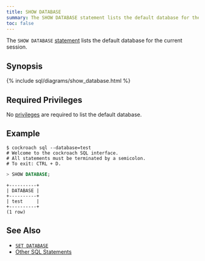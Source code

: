 ```yaml
---
title: SHOW DATABASE
summary: The SHOW DATABASE statement lists the default database for the current session.
toc: false
---
```


The `SHOW DATABASE` [statement](sql-statements.html) lists the default database for the current session.

<div id="toc"></div>

## Synopsis

{% include sql/diagrams/show_database.html %}

## Required Privileges

No [privileges](privileges.html) are required to list the default database.

## Example

~~~ shell
$ cockroach sql --database=test
# Welcome to the cockroach SQL interface.
# All statements must be terminated by a semicolon.
# To exit: CTRL + D.
~~~
~~~ sql
> SHOW DATABASE;
~~~
~~~
+----------+
| DATABASE |
+----------+
| test     |
+----------+
(1 row)
~~~

## See Also

- [`SET DATABASE`](set-database.html)
- [Other SQL Statements](sql-statements.html)

